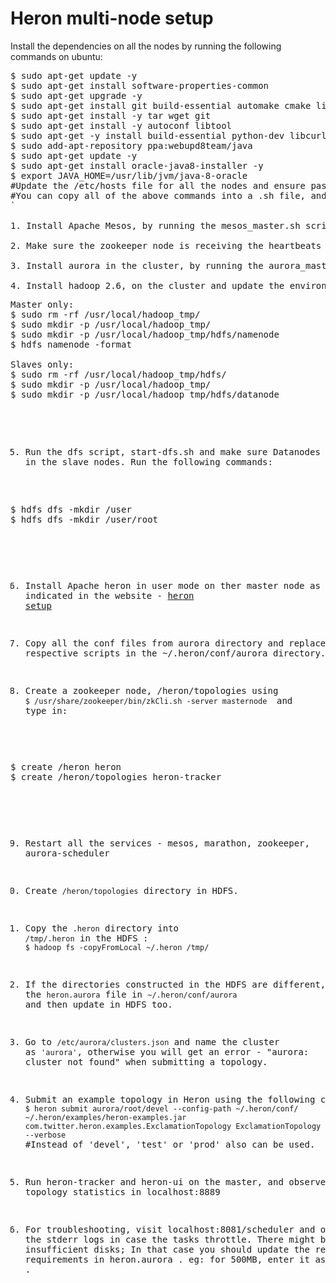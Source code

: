 Heron multi-node setup
===============

Install the dependencies on all the nodes by running the following commands on ubuntu:
<pre>
$ sudo apt-get update -y
$ sudo apt-get install software-properties-common
$ sudo apt-get upgrade -y
$ sudo apt-get install git build-essential automake cmake libtool zip libunwind-setjmp0-dev zlib1g-dev unzip pkg-config -y
$ sudo apt-get install -y tar wget git
$ sudo apt-get install -y autoconf libtool
$ sudo apt-get -y install build-essential python-dev libcurl4-nss-dev libsasl2-dev libsasl2-modules maven libapr1-dev libsvn-dev
$ sudo add-apt-repository ppa:webupd8team/java
$ sudo apt-get update -y
$ sudo apt-get install oracle-java8-installer -y
$ export JAVA_HOME=/usr/lib/jvm/java-8-oracle
#Update the /etc/hosts file for all the nodes and ensure password-less ssh between master and all the slave nodes.
#You can copy all of the above commands into a .sh file, and run it together
`

1. Install Apache Mesos, by running the mesos_master.sh script on the master and mesos_slave.sh script on the slaves. Make sure the ip addresses are updated in the script before you run them.

2. Make sure the zookeeper node is receiving the heartbeats from the slaves by checking the web ui - localhost:5050

3. Install aurora in the cluster, by running the aurora_master.sh and aurora_slave.sh scripts on the masters and slaves respectively. localhost:8081/scheduler - web ui

4. Install hadoop 2.6, on the cluster and update the environment variables accordingly. Use hadoop_current.zip file and run the following commands:
<pre>
Master only:
$ sudo rm -rf /usr/local/hadoop_tmp/
$ sudo mkdir -p /usr/local/hadoop_tmp/
$ sudo mkdir -p /usr/local/hadoop_tmp/hdfs/namenode
$ hdfs namenode -format

Slaves only:
$ sudo rm -rf /usr/local/hadoop_tmp/hdfs/
$ sudo mkdir -p /usr/local/hadoop_tmp/
$ sudo mkdir -p /usr/local/hadoop_tmp/hdfs/datanode
</pre>
5. Run the dfs script, start-dfs.sh and make sure Datanodes are running in the slave nodes. Run the following commands:
<pre>
$ hdfs dfs -mkdir /user
$ hdfs dfs -mkdir /user/root
</pre>
6. Install Apache heron in user mode on ther master node as indicated in the website - [heron setup](http://twitter.github.io/heron/docs/getting-started/)

7. Copy all the conf files from aurora directory and replace the respective scripts in the ~/.heron/conf/aurora directory.

8. Create a zookeeper node, /heron/topologies using `$ /usr/share/zookeeper/bin/zkCli.sh -server masternode ` and type in:
<pre>
$ create /heron heron
$ create /heron/topologies heron-tracker
</pre>
9. Restart all the services - mesos, marathon, zookeeper, aurora-scheduler 

10. Create `/heron/topologies` directory in HDFS.

11. Copy the `.heron` directory into `/tmp/.heron` in the HDFS : `$ hadoop fs -copyFromLocal ~/.heron /tmp/`

12. If the directories constructed in the HDFS are different, update the `heron.aurora` file in `~/.heron/conf/aurora` and then update in HDFS too.

13. Go to `/etc/aurora/clusters.json` and name the cluster as `'aurora'`, otherwise you will get an error - "aurora: cluster not found" when submitting a topology.

14. Submit an example topology in Heron using the following command :
`$ heron submit aurora/root/devel --config-path ~/.heron/conf/ ~/.heron/examples/heron-examples.jar com.twitter.heron.examples.ExclamationTopology ExclamationTopology --verbose`
#Instead of 'devel', 'test' or 'prod' also can be used. 

15. Run heron-tracker and heron-ui on the master, and observe the topology statistics in localhost:8889

16. For troubleshooting, visit localhost:8081/scheduler and observe the stderr logs in case the tasks throttle. There might be errors like insufficient disks; In that case you should update the resource requirements in heron.aurora . eg: for 500MB, enter it as 500*MB .
